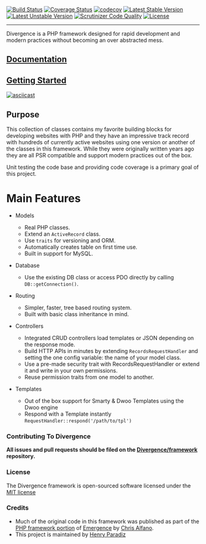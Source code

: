 [![Build Status](https://travis-ci.org/Divergence/framework.svg?branch=release)](https://travis-ci.org/Divergence/framework) [![Coverage Status](https://coveralls.io/repos/github/Divergence/framework/badge.svg?branch=release)](https://coveralls.io/github/Divergence/framework?branch=release) [![codecov](https://codecov.io/gh/Divergence/framework/branch/release/graph/badge.svg)](https://codecov.io/gh/Divergence/framework) [![Latest Stable Version](https://poser.pugx.org/divergence/divergence/downloads)](https://packagist.org/packages/divergence/divergence) [![Latest Unstable Version](https://poser.pugx.org/divergence/divergence/v/stable)](https://packagist.org/packages/divergence/divergence) [![Scrutinizer Code Quality](https://scrutinizer-ci.com/g/Divergence/framework/badges/quality-score.png?b=release)](https://scrutinizer-ci.com/g/Divergence/framework/?branch=release) [![License](https://poser.pugx.org/divergence/divergence/license)](https://packagist.org/packages/divergence/divergence)

---
Divergence is a PHP framework designed for rapid development and modern practices without becoming an over abstracted mess.

## [Documentation](https://github.com/Divergence/docs#divergence-framework-documentation)
## [Getting Started](https://github.com/Divergence/docs/blob/release/gettingstarted.md#getting-started)

[![asciicast](https://asciinema.org/a/FhE9hATLKDhH7oQfFbeNG5hzs.png)](https://asciinema.org/a/FhE9hATLKDhH7oQfFbeNG5hzs)

## Purpose
This collection of classes contains my favorite building blocks for developing websites with PHP and they have an impressive track record with hundreds of currently active websites using one version or another of the classes in this framework. While they were originally written years ago they are all PSR compatible and support modern practices out of the box.

Unit testing the code base and providing code coverage is a primary goal of this project.

# Main Features
 * Models
    * Real PHP classes.
    * Extend an `ActiveRecord` class.
    * Use `traits` for versioning and ORM.
    * Automatically creates table on first time use.
    * Built in support for MySQL.

 * Database
    * Use the existing DB class or access PDO directly by calling `DB::getConnection()`.

 * Routing
    * Simpler, faster, tree based routing system.
    * Built with basic class inheritance in mind.

* Controllers
    * Integrated CRUD controllers load templates or JSON depending on the response mode. 
    * Build HTTP APIs in minutes by extending `RecordsRequestHandler` and setting the one config variable: the name of your model class.
    * Use a pre-made security trait with RecordsRequestHandler or extend it and write in your own permissions.
    * Reuse permission traits from one model to another. 
 
 * Templates
    * Out of the box support for Smarty & Dwoo Templates using the Dwoo engine
    * Respond with a Template instantly `RequestHandler::respond('/path/to/tpl')`

### Contributing To Divergence

**All issues and pull requests should be filed on the [Divergence/framework](http://github.com/Divergence/framework) repository.**

### License

The Divergence framework is open-sourced software licensed under the [MIT license](http://opensource.org/licenses/MIT)

### Credits
- Much of the original code in this framework was published as part of the [PHP framework portion](https://github.com/JarvusInnovations/Emergence-Skeleton) of [Emergence](https://github.com/JarvusInnovations/Emergence) by [Chris Alfano](https://github.com/themightychris).
 - This project is maintained by [Henry Paradiz](https://github.com/hparadiz)